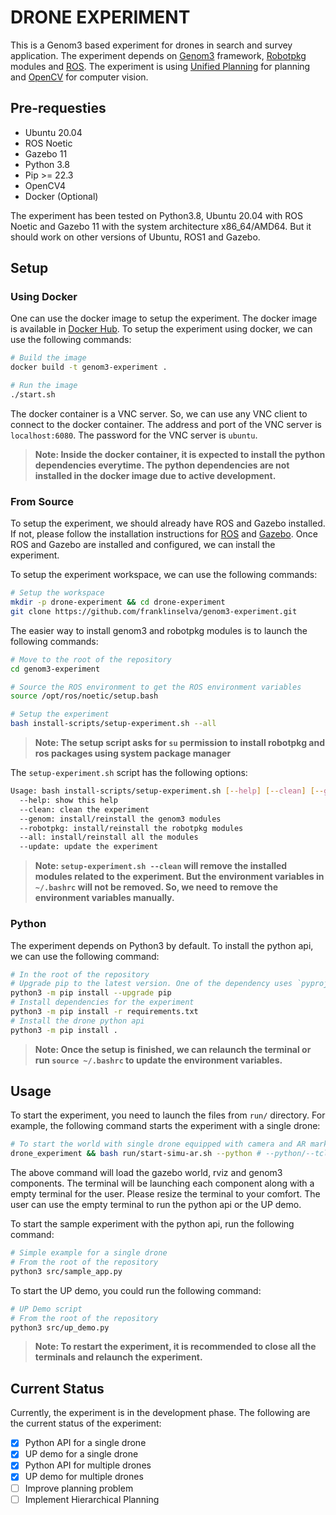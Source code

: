 # DRONE EXPERIMENT

This is a Genom3 based experiment for drones in search and survey application. The experiment depends on [Genom3](https://git.openrobots.org/projects/genom3) framework, [Robotpkg](http://robotpkg.openrobots.org/) modules and [ROS](https://www.ros.org/). The experiment is using [Unified Planning](https://github.com/aiplan4eu/unified-planning) for planning and [OpenCV](https://opencv.org/) for computer vision.

## Pre-requesties

- Ubuntu 20.04
- ROS Noetic
- Gazebo 11
- Python 3.8
- Pip >= 22.3
- OpenCV4
- Docker (Optional)

The experiment has been tested on Python3.8, Ubuntu 20.04 with ROS Noetic and Gazebo 11 with the system architecture x86_64/AMD64. But it should work on other versions of Ubuntu, ROS1 and Gazebo.

## Setup

### Using Docker

One can use the docker image to setup the experiment. The docker image is available in [Docker Hub](https://hub.docker.com/r/franklinselva/drone-experiment). To setup the experiment using docker, we can use the following commands:

```bash
# Build the image
docker build -t genom3-experiment .

# Run the image
./start.sh
```

The docker container is a VNC server. So, we can use any VNC client to connect to the docker container. The address and port of the VNC server is `localhost:6080`. The password for the VNC server is `ubuntu`.

> **Note: Inside the docker container, it is expected to install the python dependencies everytime. The python dependencies are not installed in the docker image due to active development.**

### From Source

To setup the experiment, we should already have ROS and Gazebo installed. If not, please follow the installation instructions for [ROS](http://wiki.ros.org/noetic/Installation/Ubuntu) and [Gazebo](http://gazebosim.org/tutorials?tut=install_ubuntu&cat=install). Once ROS and Gazebo are installed and configured, we can install the experiment.

To setup the experiment workspace, we can use the following commands:

```bash
# Setup the workspace
mkdir -p drone-experiment && cd drone-experiment
git clone https://github.com/franklinselva/genom3-experiment.git
```

The easier way to install genom3 and robotpkg modules is to launch the following commands:

```bash
# Move to the root of the repository
cd genom3-experiment

# Source the ROS environment to get the ROS environment variables
source /opt/ros/noetic/setup.bash

# Setup the experiment
bash install-scripts/setup-experiment.sh --all
```

> **Note: The setup script asks for `su` permission to install robotpkg and ros packages using system package manager**

The `setup-experiment.sh` script has the following options:
```bash
Usage: bash install-scripts/setup-experiment.sh [--help] [--clean] [--genom] [--robotpkg] [--all] [--update]
  --help: show this help
  --clean: clean the experiment
  --genom: install/reinstall the genom3 modules
  --robotpkg: install/reinstall the robotpkg modules
  --all: install/reinstall all the modules
  --update: update the experiment
```

> **Note: `setup-experiment.sh --clean` will remove the installed modules related to the experiment. But the environment variables in `~/.bashrc` will not be removed. So, we need to remove the environment variables manually.**

### Python
The experiment depends on Python3 by default. To install the python api, we can use the following command:

```bash
# In the root of the repository
# Upgrade pip to the latest version. One of the dependency uses `pyproject.toml` which is supported by pip >= 22.3
python3 -m pip install --upgrade pip
# Install dependencies for the experiment
python3 -m pip install -r requirements.txt
# Install the drone python api
python3 -m pip install .
```

> **Note: Once the setup is finished, we can relaunch the terminal or run `source ~/.bashrc` to update the environment variables.**


## Usage

To start the experiment, you need to launch the files from `run/` directory. For example, the following command starts the experiment with a single drone:

```bash
# To start the world with single drone equipped with camera and AR marker based environment
drone_experiment && bash run/start-simu-ar.sh --python # --python/--tcl. --python is optional
```

The above command will load the gazebo world, rviz and genom3 components. The terminal will be launching each component along with a empty terminal for the user. Please resize the terminal to your comfort. The user can use the empty terminal to run the python api or the UP demo.

To start the sample experiment with the python api, run the following command:

```bash
# Simple example for a single drone
# From the root of the repository
python3 src/sample_app.py
```

To start the UP demo, you could run the following command:

```bash
# UP Demo script
# From the root of the repository
python3 src/up_demo.py
```
> **Note: To restart the experiment, it is recommended to close all the terminals and relaunch the experiment.**

## Current Status

Currently, the experiment is in the development phase. The following are the current status of the experiment:

 - [x] Python API for a single drone
 - [x] UP demo for a single drone
 - [x] Python API for multiple drones
 - [x] UP demo for multiple drones
 - [ ] Improve planning problem
 - [ ] Implement Hierarchical Planning